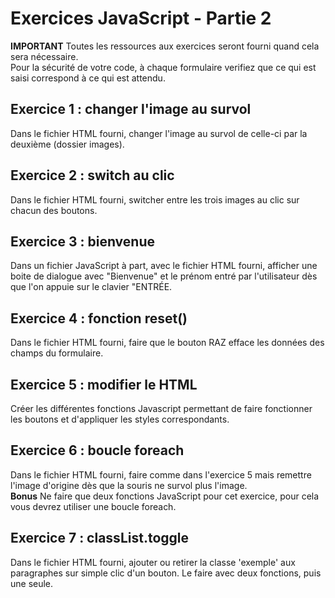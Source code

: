 # Exercices JavaScript - Partie 2

**IMPORTANT**
Toutes les ressources aux exercices seront fourni quand cela sera nécessaire.  
Pour la sécurité de votre code, à chaque formulaire verifiez que ce qui est saisi correspond à ce qui est attendu.

## Exercice 1 : changer l'image au survol

Dans le fichier HTML fourni, changer l'image au survol de celle-ci par la deuxième (dossier images).

## Exercice 2 : switch au clic

Dans le fichier HTML fourni, switcher entre les trois images au clic sur chacun des boutons.

## Exercice 3 : bienvenue

Dans un fichier JavaScript à part, avec le fichier HTML fourni, afficher une boite de dialogue avec "Bienvenue" et le prénom entré par l'utilisateur dès que l'on appuie sur le clavier "ENTRÉE.

## Exercice 4 : fonction reset()

Dans le fichier HTML fourni, faire que le bouton RAZ efface les données des champs du formulaire.

## Exercice 5 : modifier le HTML

Créer les différentes fonctions Javascript permettant de faire fonctionner les boutons et d'appliquer les styles correspondants.

## Exercice 6 : boucle foreach

Dans le fichier HTML fourni, faire comme dans l'exercice 5 mais remettre l'image d'origine dès que la souris ne survol plus l'image.  
**Bonus** Ne faire que deux fonctions JavaScript pour cet exercice, pour cela vous devrez utiliser une boucle foreach.

## Exercice 7 : classList.toggle

Dans le fichier HTML fourni, ajouter ou retirer la classe 'exemple' aux paragraphes sur simple clic d'un bouton. Le faire avec deux fonctions, puis une seule.
